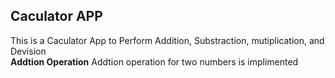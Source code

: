 ## Caculator APP
This is a Caculator App to Perform Addition, Substraction, mutiplication, and Devision
<br/>
**Addtion Operation**
Addtion operation for two numbers is implimented
